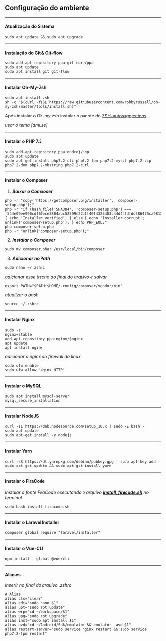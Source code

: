 ## Configuração do ambiente
______
#### Atualização do Sistema

```
sudo apt update && sudo apt upgrade
```
______
#### Instalação do Git & Git-flow

```
sudo add-apt-repository ppa:git-core/ppa
sudo apt update
sudo apt install git git-flow
```
______
#### Instalar Oh-My-Zsh

```
sudo apt install zsh
sh -c "$(curl -fsSL https://raw.githubusercontent.com/robbyrussell/oh-my-zsh/master/tools/install.sh)"
```

Após instalar o Oh-my.zsh instalar o pacote do [ZSH-autosuggestions](https://github.com/zsh-users/zsh-autosuggestions).

*usar o tema [amuse]*

______
#### Instalar o PHP 7.2

```
sudo add-apt-repository ppa:ondrej/php
sudo apt update
sudo apt-get install php7.2-cli php7.2-fpm php7.2-mysql php7.2-zip php7.2-dom php7.2-mbstring php7.2-curl

```
______
#### Instalar o Composer

1. ***Baixar o Composer***
```
php -r "copy('https://getcomposer.org/installer', 'composer-setup.php');"
php -r "if (hash_file('SHA384', 'composer-setup.php') === '544e09ee996cdf60ece3804abc52599c22b1f40f4323403c44d44fdfdd586475ca9813a858088ffbc1f233e9b180f061') { echo 'Installer verified'; } else { echo 'Installer corrupt'; unlink('composer-setup.php'); } echo PHP_EOL;"
php composer-setup.php
php -r "unlink('composer-setup.php');"
```

2. ***Instalar o Composer***
```
sudo mv composer.phar /usr/local/bin/composer
```

3. ***Adicionar no Path***
```
sudo nano ~/.zshrc
```
*adicionar esse trecho ao final do arquivo e salvar*
```
export PATH="$PATH:$HOME/.config/composer/vendor/bin"
```
*atualizar o bash*
```
source ~/.zshrc
```
______
#### Instalar Nginx

```
sudo -s
nginx=stable
add-apt-repository ppa:nginx/$nginx
apt update
apt install nginx
```
*adicionar o nginx ao firewall do linux*

```
sudo ufw enable
sudo ufw allow 'Nginx HTTP'
```
______
#### Instalar o MySQL

```
sudo apt install mysql-server
mysql_secure_installation
```
______
#### Instalar NodeJS

```
curl -sL https://deb.nodesource.com/setup_10.x | sudo -E bash -
sudo apt update
sudo apt-get install -y nodejs
```
______
#### Instalar Yarn
```
curl -sS https://dl.yarnpkg.com/debian/pubkey.gpg | sudo apt-key add -
sudo apt-get update && sudo apt-get install yarn
```
______
#### Instalar o FiraCode
*Instalar a fonte FiraCode executando o arquivo **[install_firacode.sh](https://1drv.ms/u/s!AtALcZGIACkAoosL9wu5plQhcHw9OQ)** no terminal*

```
sudo bash install_firacode.sh
```
______
#### Instalar o Laravel Installer

```
composer global require "laravel/installer"
```
______

#### Instalar o Vue-CLI
```
npm install --global @vue/cli
```
______

#### Aliases
*Inserir no final do arquivo .zshrc*

```
# Alias
alias cls="clear"
alias edt="sudo nano $1"
alias upt="sudo apt update"
alias wrp="cd ~/workspace/$1"
alias upg="sudo apt upgrade"
alias inst="sudo apt install $1"
alias avd="cd ~/Android/Sdk/emulator && emulator -avd $1"
alias restart-server="sudo service nginx restart && sudo service php7.2-fpm restart"

```